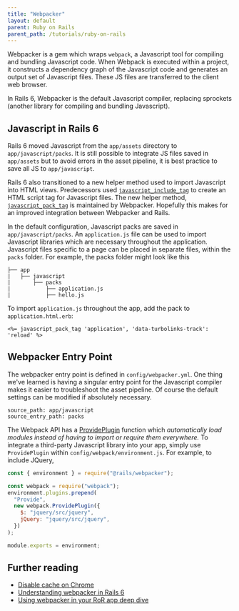 ```yaml
---
title: "Webpacker"
layout: default
parent: Ruby on Rails
parent_path: /tutorials/ruby-on-rails
---
```

Webpacker is a gem which wraps `webpack`, a Javascript tool for compiling and bundling Javascript code. When Webpack is executed within a project, it constructs a dependency graph of the Javascript code and generates an output set of Javascript files. These JS files are transferred to the client web browser.

In Rails 6, Webpacker is the default Javascript compiler, replacing sprockets (another library for compiling and bundling Javascript). 

## Javascript in Rails 6
Rails 6 moved Javascript from the `app/assets` directory to `app/javascript/packs`. It is still possible to integrate JS files saved in `app/assets` but to avoid errors in the asset pipeline, it is best practice to save all JS to `app/javascript`.

Rails 6 also transitioned to a new helper method used to import Javascript into HTML views. Predecessors used [`javascript_include_tag`](https://apidock.com/rails/ActionView/Helpers/AssetTagHelper/javascript_include_tag) to create an HTML script tag for Javascript files. The new helper method, [`javascript_pack_tag`](https://www.rubydoc.info/github/rails/webpacker/Webpacker%2FHelper:javascript_pack_tag) is maintained by Webpacker. Hopefully this makes for an improved integration between Webpacker and Rails.

In the default configuration, Javascript packs are saved in `app/javascript/packs`. An `application.js` file can be used to import Javascript libraries which are necessary throughout the application. Javascript files specific to a page can be placed in separate files, within the `packs` folder. For example, the packs folder might look like this
```
├── app
|   ├── javascript
|       ├── packs
|           ├── application.js
|           ├── hello.js
```

To import `application.js` throughout the app, add the pack to `application.html.erb`:
```
<%= javascript_pack_tag 'application', 'data-turbolinks-track': 'reload' %>
```

## Webpacker Entry Point
The webpacker entry point is defined in `config/webpacker.yml`. One thing we've learned is having a singular entry point for the Javascript compiler makes it easier to troubleshoot the asset pipeline. Of course the default settings can be modified if absolutely necessary.
```
source_path: app/javascript
source_entry_path: packs
```

The Webpack API has a [ProvidePlugin](https://webpack.js.org/plugins/provide-plugin/) function which *automatically load modules instead of having to import or require them everywhere.* To integrate a third-party Javascript library into your app, simply use `ProvidePlugin` within `config/webpack/environment.js`. For example, to include JQuery,

```javascript
const { environment } = require("@rails/webpacker");

const webpack = require("webpack");
environment.plugins.prepend(
  "Provide",
  new webpack.ProvidePlugin({
    $: "jquery/src/jquery",
    jQuery: "jquery/src/jquery",
  })
);

module.exports = environment;
```





## Further reading
* [Disable cache on Chrome](https://www.technipages.com/google-chrome-how-to-completely-disable-cache)
* [Understanding webpacker in Rails 6](https://prathamesh.tech/2019/08/26/understanding-webpacker-in-rails-6/)
* [Using webpacker in your RoR app deep dive](https://blog.appsignal.com/2021/02/17/using-webpacker-in-your-ruby-on-rails-app-deep-dive.html)